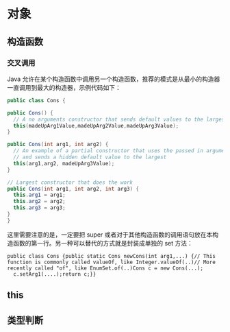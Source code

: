 # 对象

## 构造函数

### 交叉调用

Java 允许在某个构造函数中调用另一个构造函数，推荐的模式是从最小的构造器一直调用到最大的构造器，示例代码如下：

```java
public class Cons {

public Cons() {
  // A no arguments constructor that sends default values to the largest
  this(madeUpArg1Value,madeUpArg2Value,madeUpArg3Value);
}

public Cons(int arg1, int arg2) {
  // An example of a partial constructor that uses the passed in arguments
  // and sends a hidden default value to the largest
  this(arg1,arg2, madeUpArg3Value);
}

// Largest constructor that does the work
public Cons(int arg1, int arg2, int arg3) {
  this.arg1 = arg1;
  this.arg2 = arg2;
  this.arg3 = arg3;
}
}
```

这里需要注意的是，一定要把 super 或者对于其他构造函数的调用语句放在本构造函数的第一行。另一种可以替代的方式就是封装成单独的 set 方法：

```
public class Cons {public static Cons newCons(int arg1,...) {// This function is commonly called valueOf, like Integer.valueOf(..)// More recently called "of", like EnumSet.of(..)Cons c = new Cons(...);
  c.setArg1(....);return c;}}
```

## this

## 类型判断
